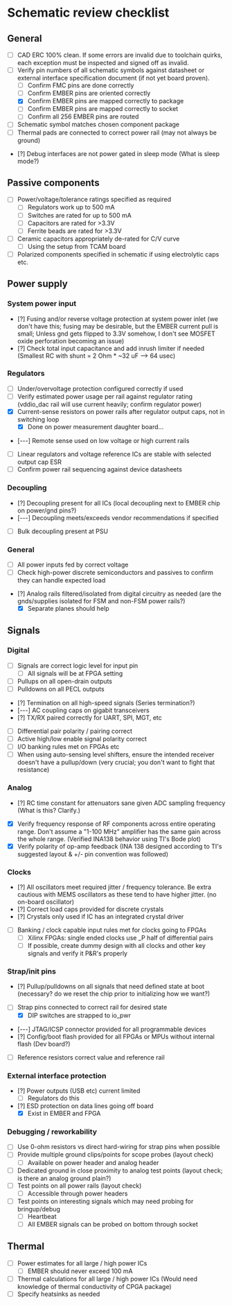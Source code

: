 # Schematic review checklist

## General

* [ ] CAD ERC 100% clean. If some errors are invalid due to toolchain quirks, each exception must be inspected and signed
off as invalid.
* [ ] Verify pin numbers of all schematic symbols against datasheet or external interface specification document (if not yet board proven).
  * [ ] Confirm FMC pins are done correctly
  * [ ] Confirm EMBER pins are oriented correctly
  * [x] Confirm EMBER pins are mapped correctly to package
  * [ ] Confirm EMBER pins are mapped correctly to socket
  * [ ] Confirm all 256 EMBER pins are routed
* [ ] Schematic symbol matches chosen component package
* [ ] Thermal pads are connected to correct power rail (may not always be ground)
* [?] Debug interfaces are not power gated in sleep mode (What is sleep mode?)

## Passive components
* [ ] Power/voltage/tolerance ratings specified as required
  * [ ] Regulators work up to 500 mA
  * [ ] Switches are rated for up to 500 mA
  * [ ] Capacitors are rated for >3.3V
  * [ ] Ferrite beads are rated for >3.3V
* [ ] Ceramic capacitors appropriately de-rated for C/V curve
  * [ ] Using the setup from TCAM board
* [ ] Polarized components specified in schematic if using electrolytic caps etc.

## Power supply

### System power input

* [?] Fusing and/or reverse voltage protection at system power inlet (we don't have this; fusing may be desirable, but the EMBER current pull is small;  Unless gnd gets flipped to 3.3V somehow, I don't see MOSFET oxide perforation becoming an issue)
* [?] Check total input capacitance and add inrush limiter if needed  (Smallest RC with shunt = 2 Ohm * ~32 uF --> 64 usec)

### Regulators

* [ ] Under/overvoltage protection configured correctly if used
* [ ] Verify estimated power usage per rail against regulator rating (vddio_dac rail will use current heavily; confirm regulator power)
* [x] Current-sense resistors on power rails after regulator output caps, not in switching loop
  * [x] Done on power measurement daughter board...
* [---] Remote sense used on low voltage or high current rails
* [ ] Linear regulators and voltage reference ICs are stable with selected output cap ESR
* [ ] Confirm power rail sequencing against device datasheets

### Decoupling
* [?] Decoupling present for all ICs (local decoupling next to EMBER chip on power/gnd pins?)
* [---] Decoupling meets/exceeds vendor recommendations if specified
* [ ] Bulk decoupling present at PSU

### General
* [ ] All power inputs fed by correct voltage
* [ ] Check high-power discrete semiconductors and passives to confirm they can handle expected load
* [?] Analog rails filtered/isolated from digital circuitry as needed (are the gnds/supplies isolated for FSM and non-FSM power rails?)
  * [x] Separate planes should help

## Signals

### Digital

* [ ] Signals are correct logic level for input pin
  * [ ] All signals will be at FPGA setting
* [ ] Pullups on all open-drain outputs
* [ ] Pulldowns on all PECL outputs
* [?] Termination on all high-speed signals (Series termination?)
* [---] AC coupling caps on gigabit transceivers
* [?] TX/RX paired correctly for UART, SPI, MGT, etc
* [ ] Differential pair polarity / pairing correct
* [ ] Active high/low enable signal polarity correct
* [ ] I/O banking rules met on FPGAs etc
* [ ] When using auto-sensing level shifters, ensure the intended receiver doesn't have a pullup/down  (very crucial;  you don't want to fight that resistance)

### Analog

* [?] RC time constant for attenuators sane given ADC sampling frequency (What is this?  Clarify.)
* [x] Verify frequency response of RF components across entire operating range. Don't assume a "1-100 MHz" amplifier has the
same gain across the whole range.  (Verified INA138 behavior using TI's Bode plot)
* [x] Verify polarity of op-amp feedback (INA 138 designed according to TI's suggested layout & +/- pin convention was followed)

### Clocks

* [?] All oscillators meet required jitter / frequency tolerance. Be extra cautious with MEMS oscillators as these tend to have higher jitter.  (no on-board oscillator)
* [?] Correct load caps provided for discrete crystals
* [?] Crystals only used if IC has an integrated crystal driver
* [ ] Banking / clock capable input rules met for clocks going to FPGAs
    * [ ] Xilinx FPGAs: single ended clocks use _P half of differential pairs
    * [ ] If possible, create dummy design with all clocks and other key signals and verify it P&R's properly

### Strap/init pins
* [?] Pullup/pulldowns on all signals that need defined state at boot  (necessary?  do we reset the chip prior to initializing how we want?)
* [ ] Strap pins connected to correct rail for desired state
  * [x] DIP switches are strapped to io_pwr
* [---] JTAG/ICSP connector provided for all programmable devices
* [?] Config/boot flash provided for all FPGAs or MPUs without internal flash  (Dev board?)
* [ ] Reference resistors correct value and reference rail

### External interface protection

* [?] Power outputs (USB etc) current limited
  * [ ] Regulators do this
* [?] ESD protection on data lines going off board
  * [x] Exist in EMBER and FPGA

### Debugging / reworkability

* [ ] Use 0-ohm resistors vs direct hard-wiring for strap pins when possible
* [ ] Provide multiple ground clips/points for scope probes (layout check)
  * [ ] Available on power header and analog header
* [ ] Dedicated ground in close proximity to analog test points (layout check; is there an analog ground plain?)
* [ ] Test points on all power rails (layout check)
  * [ ] Accessible through power headers
* [ ] Test points on interesting signals which may need probing for bringup/debug
  * [ ] Heartbeat
  * [ ] All EMBER signals can be probed on bottom through socket

## Thermal

* [ ] Power estimates for all large / high power ICs
  * [ ] EMBER should never exceed 100 mA
* [ ] Thermal calculations for all large / high power ICs  (Would need knowledge of thermal conductivity of CPGA package)
* [ ] Specify heatsinks as needed
